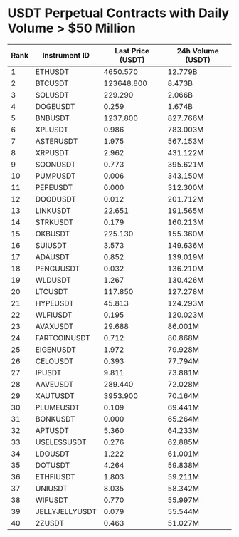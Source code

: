# USDT Perpetual Contracts with Daily Volume > $50 Million

| Rank | Instrument ID | Last Price (USDT) | 24h Volume (USDT) |
|------|---------------|-------------------|-------------------|
| 1 | ETHUSDT | 4650.570 | 12.779B |
| 2 | BTCUSDT | 123648.800 | 8.473B |
| 3 | SOLUSDT | 229.290 | 2.066B |
| 4 | DOGEUSDT | 0.259 | 1.674B |
| 5 | BNBUSDT | 1237.800 | 827.766M |
| 6 | XPLUSDT | 0.986 | 783.003M |
| 7 | ASTERUSDT | 1.975 | 567.153M |
| 8 | XRPUSDT | 2.962 | 431.122M |
| 9 | SOONUSDT | 0.773 | 395.621M |
| 10 | PUMPUSDT | 0.006 | 343.150M |
| 11 | PEPEUSDT | 0.000 | 312.300M |
| 12 | DOODUSDT | 0.012 | 201.712M |
| 13 | LINKUSDT | 22.651 | 191.565M |
| 14 | STRKUSDT | 0.179 | 160.213M |
| 15 | OKBUSDT | 225.130 | 155.360M |
| 16 | SUIUSDT | 3.573 | 149.636M |
| 17 | ADAUSDT | 0.852 | 139.019M |
| 18 | PENGUUSDT | 0.032 | 136.210M |
| 19 | WLDUSDT | 1.267 | 130.426M |
| 20 | LTCUSDT | 117.850 | 127.278M |
| 21 | HYPEUSDT | 45.813 | 124.293M |
| 22 | WLFIUSDT | 0.195 | 120.023M |
| 23 | AVAXUSDT | 29.688 | 86.001M |
| 24 | FARTCOINUSDT | 0.712 | 80.868M |
| 25 | EIGENUSDT | 1.972 | 79.928M |
| 26 | CELOUSDT | 0.393 | 77.794M |
| 27 | IPUSDT | 9.811 | 73.881M |
| 28 | AAVEUSDT | 289.440 | 72.028M |
| 29 | XAUTUSDT | 3953.900 | 70.164M |
| 30 | PLUMEUSDT | 0.109 | 69.441M |
| 31 | BONKUSDT | 0.000 | 65.264M |
| 32 | APTUSDT | 5.360 | 64.233M |
| 33 | USELESSUSDT | 0.276 | 62.885M |
| 34 | LDOUSDT | 1.222 | 61.001M |
| 35 | DOTUSDT | 4.264 | 59.838M |
| 36 | ETHFIUSDT | 1.803 | 59.211M |
| 37 | UNIUSDT | 8.035 | 58.342M |
| 38 | WIFUSDT | 0.770 | 55.997M |
| 39 | JELLYJELLYUSDT | 0.079 | 55.544M |
| 40 | 2ZUSDT | 0.463 | 51.027M |
